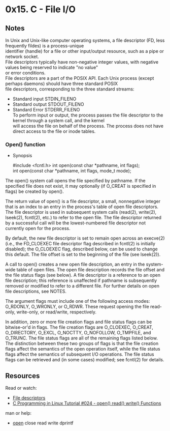# 0x15. C - File I/O 

## Notes 
In Unix and Unix-like computer operating systems, a file descriptor (FD, less frequently fildes) is a process-unique  
identifier (handle) for a file or other input/output resource, such as a pipe or network socket.  
File descriptors typically have non-negative integer values, with negative values being reserved to indicate "no value"  
or error conditions.  
File descriptors are a part of the POSIX API. Each Unix process (except perhaps daemons) should have three standard POSIX  
file descriptors, corresponding to the three standard streams:  
+ Standard input STDIN_FILENO  
+ Standard output STDOUT_FILENO  
+ Standard Error STDERR_FILENO  
To perform input or output, the process passes the file descriptor to the kernel through a system call, and the kernel  
will access the file on behalf of the process. The process does not have direct access to the file or inode tables.  
### Open() function
+ Synopsis

    #include <fcntl.h>
    int open(const char *pathname, int flags);  
    int open(const char *pathname, int flags, mode_t mode);  

The open() system call opens the file specified by pathname.  If
the specified file does not exist, it may optionally (if O_CREAT
is specified in flags) be created by open().

The return value of open() is a file descriptor, a small,
nonnegative integer that is an index to an entry in the process's
table of open file descriptors.  The file descriptor is used in
subsequent system calls (read(2), write(2), lseek(2), fcntl(2),
etc.) to refer to the open file.  The file descriptor returned by
a successful call will be the lowest-numbered file descriptor not
currently open for the process.

By default, the new file descriptor is set to remain open across
an execve(2) (i.e., the FD_CLOEXEC file descriptor flag described
in fcntl(2) is initially disabled); the O_CLOEXEC flag, described
below, can be used to change this default.  The file offset is
set to the beginning of the file (see lseek(2)).

A call to open() creates a new open file description, an entry in
the system-wide table of open files.  The open file description
records the file offset and the file status flags (see below).  A
file descriptor is a reference to an open file description; this
reference is unaffected if pathname is subsequently removed or
modified to refer to a different file.  For further details on
open file descriptions, see NOTES.

The argument flags must include one of the following access
modes: O_RDONLY, O_WRONLY, or O_RDWR.  These request opening the
file read-only, write-only, or read/write, respectively.

In addition, zero or more file creation flags and file status
flags can be bitwise-or'd in flags.  The file creation flags are
O_CLOEXEC, O_CREAT, O_DIRECTORY, O_EXCL, O_NOCTTY, O_NOFOLLOW,
O_TMPFILE, and O_TRUNC.  The file status flags are all of the
remaining flags listed below.  The distinction between these two
groups of flags is that the file creation flags affect the
semantics of the open operation itself, while the file status
flags affect the semantics of subsequent I/O operations.  The
file status flags can be retrieved and (in some cases) modified;
see fcntl(2) for details.


## Resources
Read or watch:

+ [File descriptors](https://en.wikipedia.org/wiki/File_descriptor)
+ [C Programming in Linux Tutorial #024 - open() read() write() Functions](https://www.youtube.com/watch?v=e-srF6c3TJ8)

man or help:

+ [open](https://man7.org/linux/man-pages/man2/open.2.html)
close
read
write
dprintf
